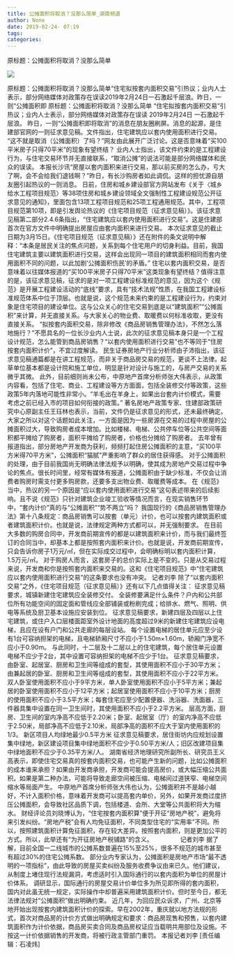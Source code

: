 ```yaml
---
title: 公摊面积将取消？没那么简单_湖南频道
author: None
date: 2019-02-24- 07:19
tags: 
categories: 
---
```

原标题：公摊面积将取消？没那么简单
<!-- more -->
                
<img align="center" border="0" src="http://p2.ifengimg.com/a/2016/0810/204c433878d5cf9size1_w16_h16.png" />
                
            
原标题：公摊面积将取消？没那么简单“住宅拟按套内面积交易”引热议；业内人士表示，部分网络媒体对政策存在误读2019年2月24日一石激起千层浪。昨日，一则“公摊面积即
原标题：公摊面积将取消？没那么简单
“住宅拟按套内面积交易”引热议；业内人士表示，部分网络媒体对政策存在误读
2019年2月24日
一石激起千层浪。
昨日，一则“公摊面积即将取消”的消息在朋友圈刷屏。消息的起源，是住建部官网的一则征求意见稿。文件指出，住宅建筑应以套内使用面积进行交易。
“这不就是取消（公摊面积）了吗？”网友由此展开广泛讨论。这是否意味着“买100平米房子只得70平米”的现象有望终结？
业内人士指出，该文件约束的是工程建设行为，与住宅交易环节并无直接联系，“取消公摊”的说法可能是部分网络媒体和民众的误读。
本报长沙讯“房屋以套内面积来进行交易，那以前买房的怎么办，亏大了啊，会不会给我们退钱啊？”昨日，有长沙购房者如此调侃。这样的担忧源自朋友圈引起热议的一则消息。
日前，住房和城乡建设部官方网站发布《关于〈城乡给水工程项目规范〉等38项住房和城乡建设领域全文强制性工程建设规范公开征求意见的通知》，里面包含13项工程项目规范和25项工程通用规范。其中，工程项目规范第10项，即是引发舆论热议的《住宅项目规范（征求意见稿）》。该征求意见稿第二部分2.4.6条指出，“住宅建筑应以套内使用面积进行交易”。这是住建部首次在官方文件中明确提出房屋应由套内面积来进行交易。
本次征求意见的截止日期为3月15日。《住宅项目规范（征求意见稿）》还在附件的条文说明中解释：“本条是居民关注的焦点问题，关系到每个住宅用户的切身利益。目前，我国住宅建筑主要以建筑面积进行交易，这样会出现同一项目的建筑面积相同而套内使用面积不同的问题，以此加剧‘公摊面积伤民’的矛盾。”
住宅以套内面积交易，是否意味着以往媒体报道的“买100平米房子只得70平米”这类现象有望终结？值得注意的是，该征求意见稿，征求的是对一项工程建设标准规范的意见，因为这个《规范》是开展工程建设活动的“底线”要求，具有“技术法规”性质，在我国工程建设标准规范体系中位于顶层。也就是说，这个规范未来约束的是工程建设行为，约束对象是住宅项目的建设单位。这与公众关心的住宅交易到底是以“建筑面积”“公摊面积”来计算，并无直接关系。与大家关心的物业费、取暖费以何标准收取，更没有直接关系。
“拟按套内面积交易，除非修改《商品房销售管理办法》，不然怎么落地施行？”不愿具名的一位长沙业内人士说，此次的征求意见稿本身只是一个工程设计规范，怎么能管到商品房销售？“以套内使用面积进行交易”也不等同于“住房按套内面积计价”，不宜过度解读。
民生证券房地产行业分析师由子沛指出，该征求意见稿通篇都是在讲工程规范，而非关于商品房交易的规范，更谈不上法律。起草单位基本都是设计院和施工单位，明显是针对设计与施工的，与房产交易的关系微乎其微。
此外，目前细则尚未公布，中原地产首席分析师张大伟表示，从政策内容看，包括了住宅、商业、工程建设等方方面面，包括全装修交付等政策，这些政策5年内落地可能性非常小。“羊毛出在羊身上，如果出台套内计价模式，需要考虑之前已经入市的项目如何衔接的政策。”
著名房地产政策专家、住建部政策研究中心原副主任王珏林也表示，当前，文件仍是征求意见的形式，还未最终确定。　
大家之所以对这个话题如此关注，一方面是因为一些房源在交易的过程中房屋的公摊面积过大，导致购房者成本增加。比如楼梯、电梯、公共停车位等公共空间等面积都平摊给了购房者，面积平摊给了购房者，价格也分摊给了购房者。
去年曾有报道指出，部分房地产开发商为获利，频频打起住房公摊面积的主意，“买100平方米得70平方米”，公摊面积“猫腻”严重影响了群众的居住获得感。
对于公摊面积的处理，由于目前我国尚无明确法律法规予以明确，使其成为房地产交易过程中争论的焦点。很长时间里，经常有媒体有报道，公摊面积由于缺少标准，不仅会让消费者购房时需支付更多购房款，还要多支出物业费、取暖费等成本。
在《规范》当中，热议的另一个原因是“应以套内使用面积进行交易”这句表述带来的后续影响。且不说《规范》只针对建筑企业竣工验收等情况而言，在现实销售环节中，“套内计价”真的与“公摊面积”“势不两立”吗？
我国现行的《商品房销售管理办法》第十八条规定：商品房销售可以按套（单元）计价，也可以按套内建筑面积或者建筑面积计价。也就是说，法律规定两种方式都可以，并无强制要求。
在目前大多数的购房合同中，开发商前期宣传的都是以建筑面积来计价，而与我们最终签订的合同当中，却基本上都是按照套内面积来计价。也就是说，开发商前期宣传，只会告诉你房子1万元/㎡，但在实际成交过程中，会明确标明以套内面积计算，1.5万元/㎡。
对于购房人而言，这套房子的总价实际上是不变的。只是从交易过程来说，开发商和你是按照套内面积来交易的。这和《住宅项目规范》中“住宅建筑应以套内使用面积进行交易”的这条要求也没有冲突。
记者刘李
除了“以套内面积交易”之外，《住宅项目规范（征求意见稿）》还有以下几点值得关注：
征求意见稿要求，城镇新建住宅建筑应全装修交付。
全装修要满足什么条件？户内和公共部位所有功能空间的固定面和管线应全部铺装或粉刷完成；给排水、燃气、照明、供电等系统及厨卫基本设施应安装到位。
征求意见稿要求，新建四层及四层以上住宅建筑，或住户入口层楼面距室外设计地面的高度超过9米的新建住宅建筑应设电梯，且应在设有户门和公共走廊的每层设站。
每个设置电梯的居住单元应至少设有1台可容纳担架的电梯，且电梯轿厢尺寸不应小于1.50m×1.60m，轿厢门净宽不应小于0.90m。
与此同时，十二层及十二层以上的住宅建筑，每个居住单元设置电梯不应少于2台，其中设置可容纳担架的电梯不应少于1台。
征求意见稿要求，由卧室、起居室、厨房和卫生间等组成的套型，其使用面积不应小于30平方米；由兼起居的卧室、厨房和卫生间等组成的套型，其使用面积不应小于22平方米。双人卧室使用面积不应小于9平方米，单人卧室使用面积不应小于5平方米；兼起居的卧室使用面积不应小于12平方米；起居室使用面积不应小于10平方米；厨房的使用面积不应小于3.5平方米；每套住宅应至少配置便器、洗浴器、洗面器，三件器具集中设置在同一卫生间时，其使用面积不应小于2.2平方米。
层高方面，厨房、卫生间的室内净高不应低于2.20米；卧室、起居室（厅）的室内净高不应低于2.50米，局部净高不应低于2.10米，局部净高的面积不应大于室内使用面积的1/3。
新区项目人均绿地最少0.5平方米
征求意见稿要求，居住街坊内应规划设置集中绿地，新区建设项目集中绿地面积不应少于0.50平方米/人；旧区改建项目集中绿地面积不应少于0.35平方米/人。
湖南省经济地理研究所副所长、研究员王义高表示，即使住宅交易真的按套内面积交易，也可能产生新的问题，比如公摊面积的成本谁来承担？如果由开发商承担，开发商可能会提高房价，或大幅压缩公共面积。如果是第二种办法，可能将导致走廊空间被压缩、电梯间过道狭窄、电梯空间缩水等局面产生。
中原地产首席分析师张大伟也认为，公摊面积并不是越小越好，不计入面积价格，意味着开发商可以提高套内单价，另外，如果开发商过度挤压公摊面积，会导致社区品质下调，包括楼道、会所、大堂等公共面积将大为缩水。
财经评论员刘晓博认为，“住宅按套内面积算”便于开征“房地产税”，避免将来引发纠纷。“房地产税”会有人均免征面积，不同类型住宅的“实用率”不同。所以，按照建筑面积计算免征面积，存在较大差异。按照套内面积，则是更加公平的方式。所以，此举还有“为开征房地产税铺路”的含义。　　　　　记者刘李
据了解，目前全国一二线城市的公摊系数普遍在15%至25%，很多不规范的城市甚至有超过30%的住宅公摊系数。
部分业内专家认为，公摊面积是房地产市场“最不透明的一项指标”，由此导致的房屋买卖纠纷及服务收费争议由来已久。他们建议，从制度上堵住现行法规漏洞，考虑适时引入国际通行的以套内面积为单位的房屋计价体系。
调研显示，国际通行的房屋交易计价单位多为所见即所得的套内面积，国内对此虽无统一规定，实际操作中却普遍采用建筑面积计价。但时至今日，都无法律法规对“公摊面积”做出明确约束。
近几年，为回应民众诉求，广州、北京等地开始出现按套内建筑面积计价的探索。早在2002年，重庆就以地方法规的形式，首次对商品房的计价方式做出明确规定和要求：商品房现售和预售，以套内建筑面积作为计价依据，商品房买卖合同及商品房权证应当载明共用部位及设施。不按这一计价依据销售的开发商，将被行政主管部门重罚。
本报记者刘李
[责任编辑：石凌炜]
            
